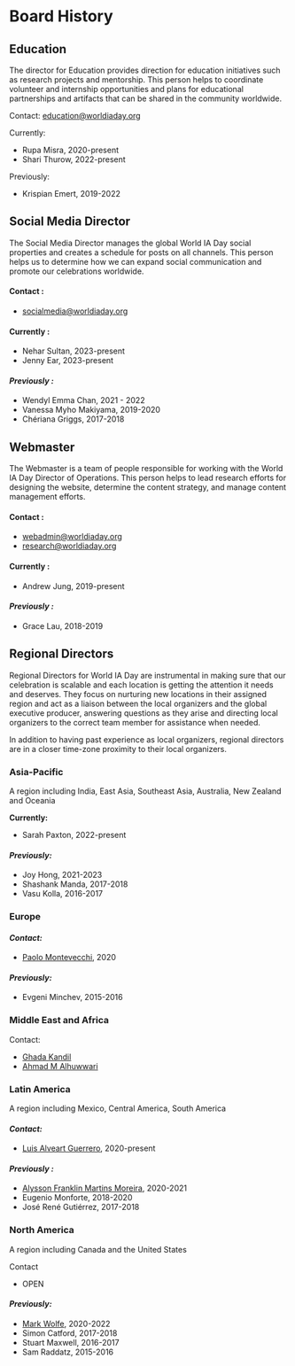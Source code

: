 # Board History

## Education

The director for Education provides direction for education initiatives such as research projects and mentorship. This person helps to coordinate volunteer and internship opportunities and plans for educational partnerships and artifacts that can be shared in the community worldwide.

Contact: [education@worldiaday.org](mailto:education@worldiaday.org)

Currently:&#x20;

* Rupa Misra, 2020-present
* Shari Thurow, 2022-present

Previously:&#x20;

* Krispian Emert, 2019-2022

## Social Media Director

The Social Media Director manages the global World IA Day social properties and creates a schedule for posts on all channels. This person helps us to determine how we can expand social communication and promote our celebrations worldwide.

#### Contact :&#x20;

* [socialmedia@worldiaday.org](mailto:socialmedia@worldiaday.org)

#### Currently :&#x20;

* Nehar Sultan, 2023-present
* Jenny Ear, 2023-present

#### _Previously :_

* Wendyl Emma Chan, 2021 - 2022
* Vanessa Myho Makiyama, 2019-2020
* Chériana Griggs, 2017-2018

## Webmaster

The Webmaster is a team of people responsible for working with the World IA Day Director of Operations. This person helps to lead research efforts for designing the website, determine the content strategy, and manage content management efforts.

#### Contact :

* [webadmin@worldiaday.org](mailto:webadmin@worldiaday.org)
* [research@worldiaday.org](mailto:research@worldiaday.org)

#### Currently :&#x20;

* Andrew Jung, 2019-present

#### _Previously :_

* Grace Lau, 2018-2019

## Regional Directors

Regional Directors for World IA Day are instrumental in making sure that our celebration is scalable and each location is getting the attention it needs and deserves. They focus on nurturing new locations in their assigned region and act as a liaison between the local organizers and the global executive producer, answering questions as they arise and directing local organizers to the correct team member for assistance when needed.

In addition to having past experience as local organizers, regional directors are in a closer time-zone proximity to their local organizers.

### Asia-Pacific

A region including India, East Asia, Southeast Asia, Australia, New Zealand and Oceania

**Currently:**&#x20;

* Sarah Paxton, 2022-present

#### _Previously:_

* Joy Hong, 2021-2023
* Shashank Manda, 2017-2018
* Vasu Kolla, 2016-2017

### Europe <a href="#latin-america" id="latin-america"></a>

#### _Contact:_

* [Paolo Montevecchi](https://www.worldiaday.org/people/paolo-montevecchi), 2020

#### _Previously:_&#x20;

* Evgeni Minchev, 2015-2016

### Middle East and Africa <a href="#latin-america" id="latin-america"></a>

Contact:&#x20;

* [Ghada Kandil](https://www.worldiaday.org/people/ghada-kandil)
* [Ahmad M Alhuwwari](https://www.worldiaday.org/people/ahmad-m-alhuwwari)

### Latin America <a href="#latin-america" id="latin-america"></a>

A region including Mexico, Central America, South America

#### _Contact:_

* [Luis Alveart Guerrero](https://www.worldiaday.org/people/luis-alveart-guerrero), 2020-present

#### _Previously :_

* [Alysson Franklin Martins Moreira](https://www.worldiaday.org/people/alysson-franklin-martins-moreira), 2020-2021
* Eugenio Monforte, 2018-2020
* José René Gutiérrez, 2017-2018

### North America <a href="#north-america" id="north-america"></a>

A region including Canada and the United States

Contact

* OPEN

#### _Previously:_

* [Mark Wolfe](https://www.worldiaday.org/people/mark-wolfe), 2020-2022
* Simon Catford, 2017-2018
* Stuart Maxwell, 2016-2017
* Sam Raddatz, 2015-2016
